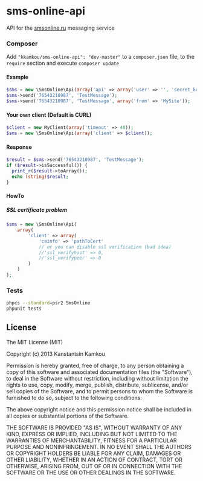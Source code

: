 sms-online-api
==============
API for the [smsonline.ru](http://smsonline.ru/) messaging service


### Composer
Add ```"kkamkou/sms-online-api": "dev-master"``` to a ```composer.json``` file, to the ```require``` section
and execute ```composer update```

#### Example
```php
$sms = new \SmsOnline\Api(array('api' => array('user' => '', 'secret_key' => '')));
$sms->send('76543210987', 'TestMessage');
$sms->send('76543210987', 'TestMessage', array('from' => 'MySite'));
```

#### Your own client (Default is CURL)
```php
$client = new MyClient(array('timeout' => 40));
$sms = new \SmsOnline\Api(array('client' => $client));
```

#### Response
```php
$result = $sms->send('76543210987', 'TestMessage');
if ($result->isSuccessful()) {
  print_r($result->toArray());
  echo (string)$result;
}
```

#### HowTo
##### SSL certificate problem
```php
$sms = new \SmsOnline\Api(
    array(
        'client' => array(
            'cainfo' => 'pathToCert'
            // or you can disable ssl verification (bad idea)
            //'ssl_verifyhost' => 0,
            //'ssl_verifypeer' => 0
        )
    )
);
```

### Tests
```sh
phpcs --standard=psr2 SmsOnline
phpunit tests
```

## License
The MIT License (MIT)

Copyright (c) 2013 Kanstantsin Kamkou

Permission is hereby granted, free of charge, to any person obtaining a copy of
this software and associated documentation files (the "Software"), to deal in
the Software without restriction, including without limitation the rights to
use, copy, modify, merge, publish, distribute, sublicense, and/or sell copies of
the Software, and to permit persons to whom the Software is furnished to do so,
subject to the following conditions:

The above copyright notice and this permission notice shall be included in all
copies or substantial portions of the Software.

THE SOFTWARE IS PROVIDED "AS IS", WITHOUT WARRANTY OF ANY KIND, EXPRESS OR
IMPLIED, INCLUDING BUT NOT LIMITED TO THE WARRANTIES OF MERCHANTABILITY, FITNESS
FOR A PARTICULAR PURPOSE AND NONINFRINGEMENT. IN NO EVENT SHALL THE AUTHORS OR
COPYRIGHT HOLDERS BE LIABLE FOR ANY CLAIM, DAMAGES OR OTHER LIABILITY, WHETHER
IN AN ACTION OF CONTRACT, TORT OR OTHERWISE, ARISING FROM, OUT OF OR IN
CONNECTION WITH THE SOFTWARE OR THE USE OR OTHER DEALINGS IN THE SOFTWARE.
